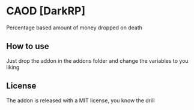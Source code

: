 # CAOD [DarkRP]
Percentage based amount of money dropped on death
## How to use
Just drop the addon in the addons folder and change the variables to you liking
## License
The addon is released with a MIT license, you know the drill
